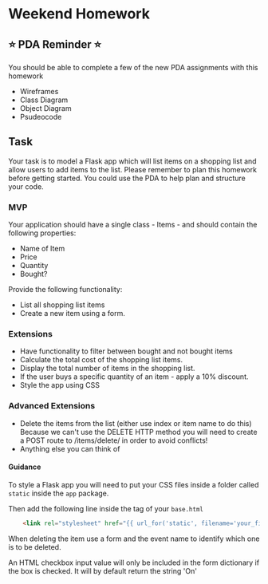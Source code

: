 # Weekend Homework 

 ## :star: PDA Reminder :star: 

You should be able to complete a few of the new PDA assignments with this homework
- Wireframes
- Class Diagram
- Object Diagram 
- Psudeocode 

 ## Task

Your task is to model a Flask app which will list items on a shopping list and allow users to add items to the list.
Please remember to plan this homework before getting started. You could use the PDA to help plan and structure your code. 

### MVP
Your application should have a single class - Items - and should contain the following properties:

- Name of Item
- Price
- Quantity
- Bought?

Provide the following functionality:

- List all shopping list items
- Create a new item using a form.

### Extensions

- Have functionality to filter between bought and not bought items
- Calculate the total cost of the shopping list items.
- Display the total number of items in the shopping list.
- If the user buys a specific quantity of an item - apply a 10% discount.
- Style the app using CSS

### Advanced Extensions
- Delete the items from the list (either use index or item name to do this)
Because we can't use the DELETE HTTP method you will need to create a POST route to /items/delete/<index> in order to avoid conflicts!
- Anything else you can think of

#### Guidance

To style a Flask app you will need to put your CSS files inside a folder called `static` inside the `app` package.

Then add the following line inside the <HEAD> tag of your `base.html`

```html
    <link rel="stylesheet" href="{{ url_for('static', filename='your_file_name.css') }}">
```

When deleting the item use a form and the event name to identify which one is to be deleted.

An HTML checkbox input value will only be included in the form dictionary if the box is checked. It will by default return the string 'On'
